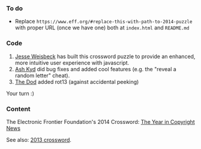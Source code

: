
### To do

* Replace `https://www.eff.org/#replace-this-with-path-to-2014-puzzle` with proper URL (once we have one)
  both at `index.html` and `README.md`

### Code

1. [Jesse Weisbeck](http://www.jesseweisbeck.com/) has built this crossword puzzle to provide an enhanced,
   more intuitive user experience with javascript.
1. [Ash Kyd](http://ash.ms/) did bug fixes and added cool features (e.g. the "reveal a random letter" cheat).
1. [The Dod](http://thedod.github.io) added rot13 (against accidental peeking)

Your turn :)

### Content

The Electronic Frontier Foundation's 2014 Crossword: [The Year in Copyright News](https://www.eff.org/#replace-this-with-path-to-2014-puzzle)

See also: [2013 crossword](https://thedod.github.io/nsa-crossword/).
